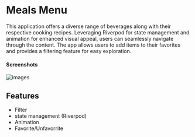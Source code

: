 
# Meals Menu

This application offers a diverse range of beverages along with their respective cooking recipes. Leveraging Riverpod for state management and animation for enhanced visual appeal, users can seamlessly navigate through the content. The app allows users to add items to their favorites and provides a filtering feature for easy exploration.
#### Screenshots
![images](https://github.com/user-attachments/assets/89b70a41-fa47-4096-9cb6-936aa45fa78b)



## Features

- Filter
- state management (Riverpod)
- Animation 
- Favorite/Unfavorrite
